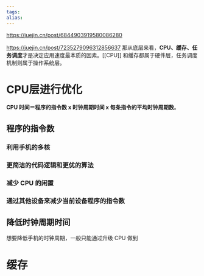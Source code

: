 ```yaml
---
tags: 
alias:
---
```

https://juejin.cn/post/6844903919580086280

https://juejin.cn/post/7235279096312856637
那从底层来看，**CPU、缓存、任务调度**才是决定应用速度最本质的因素。[[CPU]] 和缓存都属于硬件层，任务调度机制则属于操作系统层。

# CPU层进行优化
**CPU 时间＝程序的指令数 x 时钟周期时间 x 每条指令的平均时钟周期数**。
## 程序的指令数
### **利用手机的多核**
### **更简洁的代码逻辑和更优的算法**
### **减少 CPU 的闲置**
### **通过其他设备来减少当前设备程序的指令数**

## 降低时钟周期时间

想要降低手机的时钟周期，一般只能通过升级 CPU 做到

# 缓存


